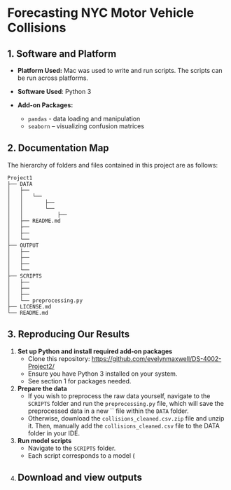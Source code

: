 # Forecasting NYC Motor Vehicle Collisions


## 1. Software and Platform
- **Platform Used:** Mac was used to write and run scripts. The scripts can be run across platforms.
- **Software Used**: Python 3
 
- **Add-on Packages:**  
  - `pandas` - data loading and manipulation
  - `seaborn` – visualizing confusion matrices


## 2. Documentation Map
The hierarchy of folders and files contained in this project are as follows:

```text
Project1
├── DATA
│   ├── 
│   │   └── 
│   │       ├── 
│   │       └── 
│   │           ├── 
│   ├── README.md
│   ├── 
│   ├── 
│   └── 
├── OUTPUT
│   ├── 
│   ├── 
│   ├── 
│   └── 
├── SCRIPTS
│   ├── 
│   ├── 
│   ├── 
│   └── preprocessing.py
├── LICENSE.md
└── README.md
```

## 3. Reproducing Our Results
  1. **Set up Python and install required add-on packages**
     - Clone this repository: https://github.com/evelynmaxwell/DS-4002-Project2/
     - Ensure you have Python 3 installed on your system.
     - See section 1 for packages needed.
  2. **Prepare the data**
     - If you wish to preprocess the raw data yourself, navigate to the `SCRIPTS` folder and run the `preprocessing.py` file, which will save the preprocessed data in a new `` file within the `DATA` folder.
     - Otherwise, download the `collisions_cleaned.csv.zip` file and unzip it. Then, manually add the `collisions_cleaned.csv` file to the DATA folder in your IDE.
  4. **Run model scripts**
     - Navigate to the `SCRIPTS` folder.
     - Each script corresponds to a model (
  5. **Download and view outputs** 
     -

     
